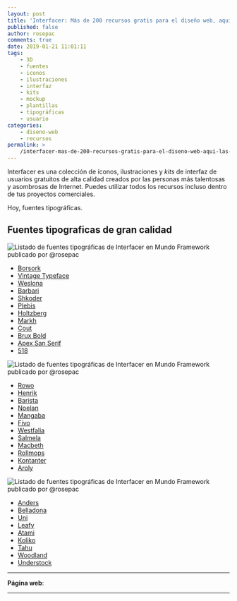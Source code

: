 ```yaml
---
layout: post
title: 'Interfacer: Más de 200 recursos gratis para el diseño web, aquí las tipografías'
published: false
author: rosepac
comments: true
date: 2019-01-21 11:01:11
tags:
    - 3D
    - fuentes
    - iconos
    - ilustraciones
    - interfaz
    - kits
    - mockup
    - plantillas
    - tipográficas
    - usuario
categories:
    - diseno-web
    - recursos
permalink: >
    /interfacer-mas-de-200-recursos-gratis-para-el-diseno-web-aqui-las-tipografias
---
```

Interfacer es una colección de íconos, ilustraciones y _kits_ de interfaz de usuarios gratuitos de alta calidad creados por las personas más talentosas y asombrosas de Internet. Puedes utilizar todos los recursos incluso dentro de tus proyectos comerciales.

Hoy, fuentes tipográficas.

## Fuentes tipograficas de gran calidad

![Listado de fuentes tipográficas de Interfacer en Mundo Framework publicado por @rosepac][1]

  * [Borsork][2]
  * [Vintage Typeface][3]
  * [Weslona][4]
  * [Barbari][5]
  * [Shkoder][6]
  * [Plebis][7]
  * [Holtzberg][8]
  * [Markh][9]
  * [Cout][10]
  * [Brux Bold][11]
  * [Apex San Serif][12]
  * [518][13]

![Listado de fuentes tipográficas de Interfacer en Mundo Framework publicado por @rosepac][14]

  * [Rowo][15]
  * [Henrik][16]
  * [Barista][17]
  * [Noelan][18]
  * [Mangaba][19]
  * [Fivo][20]
  * [Westfalia][21]
  * [Salmela][22]
  * [Macbeth][23]
  * [Rollmops][24]
  * [Kontanter][25]
  * [Aroly][26]

![Listado de fuentes tipográficas de Interfacer en Mundo Framework publicado por @rosepac][27]

  * [Anders][28]
  * [Belladona][29]
  * [Uni][30]
  * [Leafy][31]
  * [Atami][32]
  * [Koliko][33]
  * [Tahu][34]
  * [Woodland][35]
  * [Understock][36]

* * *

**Página web**: 

* * *

 [1]: https://i.ibb.co/L9whwQk/fuentes-1.png
 [2]: https://www.pixelsurplus.com/freebies/borsok-bold-display-font
 [3]: https://www.dropbox.com/s/l5fpzgurhjos1w8/free.psd
 [4]: https://drive.google.com/drive/folders/1TeqRg4wSZxxk0YHZVU2mbNvtnURsyNR_
 [5]: https://www.graphicdesignfreebies.com/home/barbari
 [6]: https://drive.google.com/uc?export=download&id=0B1RVWQua2Sj_N0dQMXpnZ1JfWWNydmpjWlBPZ2tIM1hnV25R
 [7]: https://www.mediafire.com/file/4m94o6wv1slk9r2/PLEBIS.otf/file
 [8]: https://jeremyvessey.com/holtzberg/
 [9]: https://drive.google.com/file/d/1v89zlqWKEmOWEz1Rajqsma35zUSNNEih/view
 [10]: https://gumroad.com/l/cout
 [11]: https://freegoodiesfordesigners.blogspot.com/2016/01/brux-bold-brush-font.html
 [12]: https://www.pixelsurplus.com/freebies/apex-free-sans-serif-font/
 [13]: https://www.pixelsurplus.com/freebies/518-free-font
 [14]: https://i.ibb.co/nkw1h3S/fuentes-2.png
 [15]: https://www.pixelsurplus.com/freebies/rowo-typeface
 [16]: https://www.pixelsurplus.com/freebies/henrik
 [17]: https://www.dropbox.com/s/w9r8db17e1xcxwm/Barista%20Script.otf?dl=0
 [18]: https://www.pixelsurplus.com/freebies/noelan
 [19]: https://www.pixelsurplus.com/freebies/mangaba-free-hand-drawn-font
 [20]: https://drive.google.com/file/d/0B47FBrwbA6rBNjlrbWtqTzVpWFU/view
 [21]: https://www.pixelsurplus.com/freebies/westfalia-free-font
 [22]: https://www.pixelsurplus.com/freebies/salmela
 [23]: https://www.pixelsurplus.com/freebies/macbeth-free-svg-font
 [24]: https://www.floodfonts.com/freefont/sonar.html
 [25]: https://www.fontfabric.com/kontanter/
 [26]: https://www.mightydeals.com/deal/aroly-font.html
 [27]: https://i.ibb.co/wwcn5wY/fuentes-3.png
 [28]: https://www.dropbox.com/s/1i9k0ut077acrlj/Anders.ttf
 [29]: https://www.dafont.com/es/belladona.font
 [30]: https://www.fontfabric.com/uni-sans-free/
 [31]: https://wildpicks.design/product/leafy-free-handwriting-brush-font/
 [32]: https://gumroad.com/l/atami
 [33]: https://gumroad.com/l/koliko
 [34]: https://pixelify.net/downloads/tahu-free-script-font/
 [35]: https://www.pixelsurplus.com/freebies/the-woodlands
 [36]: https://www.pixelsurplus.com/freebies/understock-free-vintage-serif-font